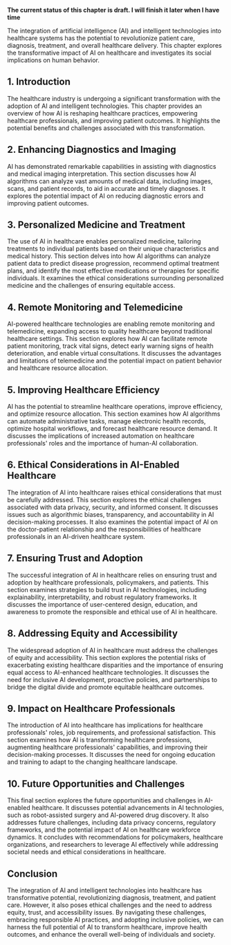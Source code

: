 **The current status of this chapter is draft. I will finish it later when I have time**

The integration of artificial intelligence (AI) and intelligent technologies into healthcare systems has the potential to revolutionize patient care, diagnosis, treatment, and overall healthcare delivery. This chapter explores the transformative impact of AI on healthcare and investigates its social implications on human behavior.

**1. Introduction**
-------------------

The healthcare industry is undergoing a significant transformation with the adoption of AI and intelligent technologies. This chapter provides an overview of how AI is reshaping healthcare practices, empowering healthcare professionals, and improving patient outcomes. It highlights the potential benefits and challenges associated with this transformation.

**2. Enhancing Diagnostics and Imaging**
----------------------------------------

AI has demonstrated remarkable capabilities in assisting with diagnostics and medical imaging interpretation. This section discusses how AI algorithms can analyze vast amounts of medical data, including images, scans, and patient records, to aid in accurate and timely diagnoses. It explores the potential impact of AI on reducing diagnostic errors and improving patient outcomes.

**3. Personalized Medicine and Treatment**
------------------------------------------

The use of AI in healthcare enables personalized medicine, tailoring treatments to individual patients based on their unique characteristics and medical history. This section delves into how AI algorithms can analyze patient data to predict disease progression, recommend optimal treatment plans, and identify the most effective medications or therapies for specific individuals. It examines the ethical considerations surrounding personalized medicine and the challenges of ensuring equitable access.

**4. Remote Monitoring and Telemedicine**
-----------------------------------------

AI-powered healthcare technologies are enabling remote monitoring and telemedicine, expanding access to quality healthcare beyond traditional healthcare settings. This section explores how AI can facilitate remote patient monitoring, track vital signs, detect early warning signs of health deterioration, and enable virtual consultations. It discusses the advantages and limitations of telemedicine and the potential impact on patient behavior and healthcare resource allocation.

**5. Improving Healthcare Efficiency**
--------------------------------------

AI has the potential to streamline healthcare operations, improve efficiency, and optimize resource allocation. This section examines how AI algorithms can automate administrative tasks, manage electronic health records, optimize hospital workflows, and forecast healthcare resource demand. It discusses the implications of increased automation on healthcare professionals' roles and the importance of human-AI collaboration.

**6. Ethical Considerations in AI-Enabled Healthcare**
------------------------------------------------------

The integration of AI into healthcare raises ethical considerations that must be carefully addressed. This section explores the ethical challenges associated with data privacy, security, and informed consent. It discusses issues such as algorithmic biases, transparency, and accountability in AI decision-making processes. It also examines the potential impact of AI on the doctor-patient relationship and the responsibilities of healthcare professionals in an AI-driven healthcare system.

**7. Ensuring Trust and Adoption**
----------------------------------

The successful integration of AI in healthcare relies on ensuring trust and adoption by healthcare professionals, policymakers, and patients. This section examines strategies to build trust in AI technologies, including explainability, interpretability, and robust regulatory frameworks. It discusses the importance of user-centered design, education, and awareness to promote the responsible and ethical use of AI in healthcare.

**8. Addressing Equity and Accessibility**
------------------------------------------

The widespread adoption of AI in healthcare must address the challenges of equity and accessibility. This section explores the potential risks of exacerbating existing healthcare disparities and the importance of ensuring equal access to AI-enhanced healthcare technologies. It discusses the need for inclusive AI development, proactive policies, and partnerships to bridge the digital divide and promote equitable healthcare outcomes.

**9. Impact on Healthcare Professionals**
-----------------------------------------

The introduction of AI into healthcare has implications for healthcare professionals' roles, job requirements, and professional satisfaction. This section examines how AI is transforming healthcare professions, augmenting healthcare professionals' capabilities, and improving their decision-making processes. It discusses the need for ongoing education and training to adapt to the changing healthcare landscape.

**10. Future Opportunities and Challenges**
-------------------------------------------

This final section explores the future opportunities and challenges in AI-enabled healthcare. It discusses potential advancements in AI technologies, such as robot-assisted surgery and AI-powered drug discovery. It also addresses future challenges, including data privacy concerns, regulatory frameworks, and the potential impact of AI on healthcare workforce dynamics. It concludes with recommendations for policymakers, healthcare organizations, and researchers to leverage AI effectively while addressing societal needs and ethical considerations in healthcare.

**Conclusion**
--------------

The integration of AI and intelligent technologies into healthcare has transformative potential, revolutionizing diagnosis, treatment, and patient care. However, it also poses ethical challenges and the need to address equity, trust, and accessibility issues. By navigating these challenges, embracing responsible AI practices, and adopting inclusive policies, we can harness the full potential of AI to transform healthcare, improve health outcomes, and enhance the overall well-being of individuals and society.
